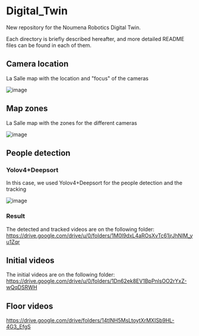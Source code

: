 # Digital_Twin

New repository for the Noumena Robotics Digital Twin.

Each directory is briefly described hereafter, and more detailed README files can be found in each of them.

## Camera location
La Salle map with the location and "focus" of the cameras

![image](https://user-images.githubusercontent.com/62296738/115376833-54ec3300-a1cf-11eb-89f8-4c7043fb8bab.png)

## Map zones
La Salle map with the zones for the different cameras

![image](https://user-images.githubusercontent.com/62296738/115544883-73236300-a2a3-11eb-8e61-74aebcaa36b5.png)

## People detection

### Yolov4+Deepsort
In this case, we used Yolov4+Deepsort for the people detection and the tracking

![image](https://user-images.githubusercontent.com/62296738/115378528-edcf7e00-a1d0-11eb-80b1-7b28a3eff255.png)

### Result
The detected and tracked videos are on the following folder:
https://drive.google.com/drive/u/0/folders/1M0l9dxL4aROsXvTc61jrJhNlM_yu1Zqr

## Initial videos
The initial videos are on the following folder:
https://drive.google.com/drive/u/0/folders/1Dn62ek8EV1BpPnlsOO2rYxZ-wQqDSRWH

## Floor videos
https://drive.google.com/drive/folders/14tlNH5MsLtoytXrMXISb9HL-4G3_EfgS
